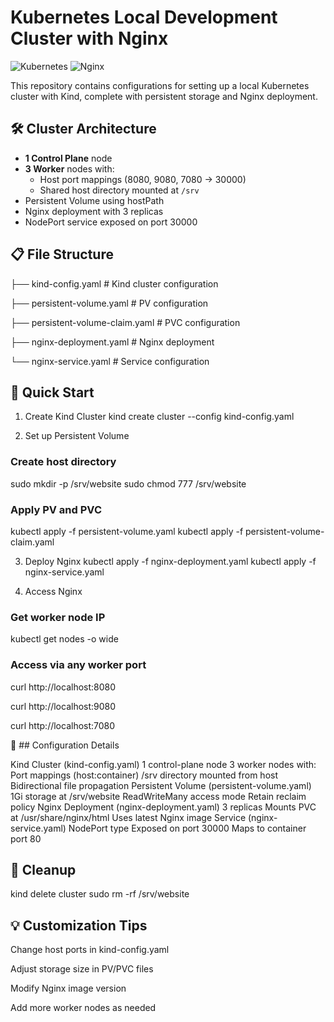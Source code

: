 # Kubernetes Local Development Cluster with Nginx

![Kubernetes](https://img.shields.io/badge/Kubernetes-326CE5?logo=kubernetes&logoColor=white)
![Nginx](https://img.shields.io/badge/NGINX-009639?logo=nginx&logoColor=white)

This repository contains configurations for setting up a local Kubernetes cluster with Kind, complete with persistent storage and Nginx deployment.

## 🛠️ Cluster Architecture

- **1 Control Plane** node
- **3 Worker** nodes with:
  - Host port mappings (8080, 9080, 7080 → 30000)
  - Shared host directory mounted at `/srv`
- Persistent Volume using hostPath
- Nginx deployment with 3 replicas
- NodePort service exposed on port 30000

## 📋 File Structure

├── kind-config.yaml # Kind cluster configuration

├── persistent-volume.yaml # PV configuration

├── persistent-volume-claim.yaml # PVC configuration

├── nginx-deployment.yaml # Nginx deployment

└── nginx-service.yaml # Service configuration


## 🚀 Quick Start

1. Create Kind Cluster
kind create cluster --config kind-config.yaml

2. Set up Persistent Volume
### Create host directory
sudo mkdir -p /srv/website
sudo chmod 777 /srv/website

### Apply PV and PVC
kubectl apply -f persistent-volume.yaml
kubectl apply -f persistent-volume-claim.yaml

3. Deploy Nginx
kubectl apply -f nginx-deployment.yaml
kubectl apply -f nginx-service.yaml

4. Access Nginx
   
### Get worker node IP
kubectl get nodes -o wide

### Access via any worker port
curl http://localhost:8080

curl http://localhost:9080

curl http://localhost:7080

🔧 ## Configuration Details

Kind Cluster (kind-config.yaml)
1 control-plane node
3 worker nodes with:
Port mappings (host:container)
/srv directory mounted from host
Bidirectional file propagation
Persistent Volume (persistent-volume.yaml)
1Gi storage at /srv/website
ReadWriteMany access mode
Retain reclaim policy
Nginx Deployment (nginx-deployment.yaml)
3 replicas
Mounts PVC at /usr/share/nginx/html
Uses latest Nginx image
Service (nginx-service.yaml)
NodePort type
Exposed on port 30000
Maps to container port 80


## 🧹 Cleanup

kind delete cluster
sudo rm -rf /srv/website

## 💡 Customization Tips
Change host ports in kind-config.yaml

Adjust storage size in PV/PVC files

Modify Nginx image version

Add more worker nodes as needed
